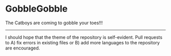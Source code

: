 # GobbleGobble
The Catboys are coming to gobble your toes!!!

---

I should hope that the theme of the repository is self-evident. Pull requests to A) fix errors in existing files or B) add more languages to the repository are encouraged.

